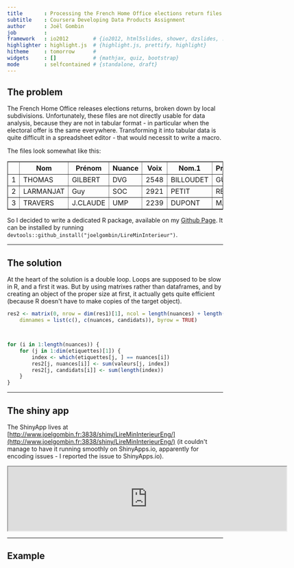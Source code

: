 ```yaml
---
title       : Processing the French Home Office elections return files
subtitle    : Coursera Developing Data Products Assignment
author      : Joël Gombin
job         : 
framework   : io2012        # {io2012, html5slides, shower, dzslides, ...}
highlighter : highlight.js  # {highlight.js, prettify, highlight}
hitheme     : tomorrow      # 
widgets     : []            # {mathjax, quiz, bootstrap}
mode        : selfcontained # {standalone, draft}
---
```



## The problem

The French Home Office releases elections returns, broken down by local subdivisions. Unfortunately, these files are not directly usable for data analysis, because they are not in tabular format - in particular when the electoral offer is the same everywhere. Transforming it into tabular data is quite difficult in a spreadsheet editor - that would necessit to write a macro. 

The files look somewhat like this:

<!-- html table generated in R 3.1.0 by xtable 1.7-3 package -->
<!-- Sun Jun 22 01:23:34 2014 -->
<TABLE border=1>
<TR> <TH>  </TH> <TH> Nom </TH> <TH> Prénom </TH> <TH> Nuance </TH> <TH> Voix </TH> <TH> Nom.1 </TH> <TH> Prénom.1 </TH> <TH> Nuance.1 </TH> <TH> Voix.1 </TH>  </TR>
  <TR> <TD align="right"> 1 </TD> <TD> THOMAS </TD> <TD> GILBERT </TD> <TD> DVG </TD> <TD align="right"> 2548 </TD> <TD> BILLOUDET </TD> <TD> GUY </TD> <TD> UMP </TD> <TD align="right"> 2452 </TD> </TR>
  <TR> <TD align="right"> 2 </TD> <TD> LARMANJAT </TD> <TD> Guy </TD> <TD> SOC </TD> <TD align="right"> 2921 </TD> <TD> PETIT </TD> <TD> REGIS </TD> <TD> UMP </TD> <TD align="right"> 1781 </TD> </TR>
  <TR> <TD align="right"> 3 </TD> <TD> TRAVERS </TD> <TD> J.CLAUDE </TD> <TD> UMP </TD> <TD align="right"> 2239 </TD> <TD> DUPONT </TD> <TD> MARC </TD> <TD> SOC </TD> <TD align="right"> 1236 </TD> </TR>
   </TABLE>


So I decided to write a dedicated R package, available on my [Github Page](https://github.com/joelgombin/LireMinInterieur). It can be installed by running `devtools::github_install("joelgombin/LireMinInterieur")`.



---

## The solution

At the heart of the solution is a double loop. Loops are supposed to be slow in R, and a first it was. But by using matrixes rather than dataframes, and by creating an object of the proper size at first, it actually gets quite efficient (because R doesn't have to make copies of the target object).


```r
res2 <- matrix(0, nrow = dim(res1)[1], ncol = length(nuances) + length(candidats), 
    dimnames = list(c(), c(nuances, candidats)), byrow = TRUE)



for (i in 1:length(nuances)) {
    for (j in 1:dim(etiquettes)[1]) {
        index <- which(etiquettes[j, ] == nuances[i])
        res2[j, nuances[i]] <- sum(valeurs[j, index])
        res2[j, candidats[i]] <- sum(length(index))
    }
}
```

---

## The shiny app

The ShinyApp lives at [http://www.joelgombin.fr:3838/shiny/LireMinInterieurEng/](http://www.joelgombin.fr:3838/shiny/LireMinInterieurEng/) (it couldn't manage to have it running smoothly on ShinyApps.io, apparently for encoding issues - I reported the issue to ShinyApps.io).

<iframe src="http://www.joelgombin.fr:3838/shiny/LireMinInterieurEng" width=650 heigt=300></iframe>

---

## Example




